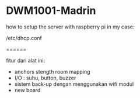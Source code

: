 # DWM1001-Madrin
 
how to setup the server with raspberry pi
in my case:

/etc/dhcp.conf

======

fitur dari alat ini:
 * anchors stength room mapping
 * I/O : suhu, button, buzzer
 * sistem back-up dengan menggunakan wifi modul
 * new board

